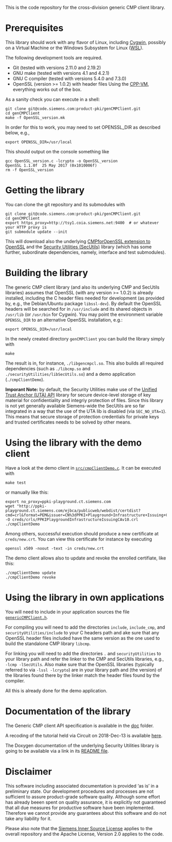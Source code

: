 This is the code repository for the cross-division generic CMP client library.


# Prerequisites

This library should work with any flavor of Linux, including [Cygwin](https://www.cygwin.com/), possibly on a Virtual Machine or the Windows Subsystem for Linux ([WSL](https://docs.microsoft.com/windows/wsl/about)).

The following development tools are required.
* Git (tested with versions 2.11.0 and 2.19.2)
* GNU make (tested with versions 4.1 and 4.2.1)
* GNU C compiler (tested with versions 5.4.0 and 7.3.0)
* OpenSSL (version >= 1.0.2) with header files
Using the [CPP-VM](https://ccp.siemens.com/docs/meta-siemens/docs/getting-started/), everything works out of the box.

As a sanity check you can execute in a shell:
```
git clone git@code.siemens.com:product-pki/genCMPClient.git
cd genCMPClient
make -f OpenSSL_version.mk
```
In order for this to work, you may need to set OPENSSL_DIR as described below,
e.g.,
```
export OPENSSL_DIR=/usr/local
```

This should output on the console something like
```
gcc OpenSSL_version.c -lcrypto -o OpenSSL_version
OpenSSL 1.1.0f  25 May 2017 (0x1010006f)
rm -f OpenSSL_version
```


# Getting the library

You can clone the git repository and its submodules with
```
git clone git@code.siemens.com:product-pki/genCMPClient.git
cd genCMPClient
export https_proxy=http://tsy1.coia.siemens.net:9400  # or whatever your HTTP proxy is
git submodule update --init
```
<!---export no_proxy=$no_proxy,code.siemens.com  # not actually needed -->

This will download also the underlying [CMPforOpenSSL extension to OpenSSL](https://github.com/mpeylo/cmpossl) and
the [Security Utilities (SecUtils)](https://code.siemens.com/mo_mm_linux_distribution/securityUtilities) library
(which has some further, subordinate dependencies, namely, interface and test submodules).


# Building the library

The generic CMP client library (and also its underlying CMP and SecUtils libraries) assumes that OpenSSL (with any version >= 1.0.2) is already installed,
including the C header files needed for development (as provided by, e.g., the Debian/Ubuntu package `libssl-dev`).
By default the OpenSSL headers will be searched for in `/usr/include` and its shared objects in `/usr/lib` (or `/usr/bin` for Cygwin).
You may point the environment variable `OPENSSL_DIR` to an alternative OpenSSL installation, e.g.:
```
export OPENSSL_DIR=/usr/local
```

In the newly created directory `genCMPClient` you can build the library simply with
```
make
```

The result is in, for instance, `./libgencmpcl.so`.
This also builds all required dependencies (such as `./libcmp.so` and `./securityUtilities/libSecUtils.so`) and a demo application (`./cmpClientDemo`).

**Imporant Note:** by default, the Security Utilities make use of the [Unified Trust Anchor (UTA) API](https://code.siemens.com/hermann.seuschek/uta_api) library
for secure device-level storage of key material for confidentiality and integriy protection of files.
Since this library is not yet generally available Siemens-wide the SecUtils are so far integrated in a way that the use of the UTA lib is disabled (via `SEC_NO_UTA=1`).
This means that secure storage of protection credentials for private keys and trusted certificates needs to be solved by other means.


# Using the library with the demo client

Have a look at the demo client in [`src/cmpClientDemo.c`](src/cmpClientDemo.c).
It can be executed with
```
make test
```

or manually like this:

```
export no_proxy=ppki-playground.ct.siemens.com
wget "http://ppki-playground.ct.siemens.com/ejbca/publicweb/webdist/certdist?cmd=crl&format=PEM&issuer=CN%3dPPKI+Playground+Infrastructure+Issuing+CA+v1.0%2cOU%3dCorporate+Technology%2cOU%3dFor+internal+test+purposes+only%2cO%3dSiemens%2cC%3dDE" -O creds/crls/PPKIPlaygroundInfrastructureIssuingCAv10.crl
./cmpClientDemo
```

Among others, successful execution should produce a new certificate at `creds/new.crt`.
You can view this certificate for instance by executing
```
openssl x509 -noout -text -in creds/new.crt
```

The demo client allows also to update and revoke the enrolled certifiate, like this:
```
./cmpClientDemo update
./cmpClientDemo revoke
```


# Using the library in own applications

You will need to include in your application sources the file [`genericCMPClient.h`](include/genericCMPClient.h).

For compiling you will need to add the directories `include`, `include_cmp`, and `securityUtilities/include` to your C headers path and
ake sure that any OpenSSL header files included have the same version as the one used to build the standalone CMP library `libcmp`.

For linking you will need to add the directories `.` and `securityUtilities` to your library path and
refer the linker to the CMP and SecUtils libraries, e.g., `-lcmp -lSecUtils`.
Also make sure that the OpenSSL libraries (typically referred to via `-lssl -lcrypto`) are in your library path and
(the version) of the libraries found there by the linker match the header files found by the compiler.

All this is already done for the demo application.


# Documentation of the library

The Generic CMP client API specification is available in the [doc](doc/) folder.

A recoding of the tutorial held via Circuit on 2018-Dec-13 is available [here](https://myvideo.siemens.com/media/1_f7bjtdba).

The Doxygen documentation of the underlying Security Utilities library is going to be available
via a link in its [README file](https://code.siemens.com/mo_mm_linux_distribution/securityUtilities/blob/development/README.md).


# Disclaimer

This software including associated documentation is provided ‘as is’ in a preliminary state.
Our development procedures and processes are not sufficient to assure product-grade software quality.
Although some effort has already beeen spent on quality assurance,
it is explicitly not guaranteed that all due measures for productive software have been implemented.
Therefore we cannot provide any guarantees about this software and do not take any liability for it.

Please also note that the [Siemens Inner Source License](LICENSE) applies to
the overall repository and the Apache License, Version 2.0 applies to the code.
